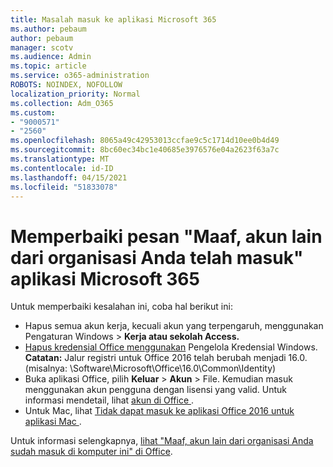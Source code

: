 ```yaml
---
title: Masalah masuk ke aplikasi Microsoft 365
ms.author: pebaum
author: pebaum
manager: scotv
ms.audience: Admin
ms.topic: article
ms.service: o365-administration
ROBOTS: NOINDEX, NOFOLLOW
localization_priority: Normal
ms.collection: Adm_O365
ms.custom:
- "9000571"
- "2560"
ms.openlocfilehash: 8065a49c42953013ccfae9c5c1714d10ee0b4d49
ms.sourcegitcommit: 8bc60ec34bc1e40685e3976576e04a2623f63a7c
ms.translationtype: MT
ms.contentlocale: id-ID
ms.lasthandoff: 04/15/2021
ms.locfileid: "51833078"
---
```

# <a name="fixing-the-microsoft-365-apps-sorry-another-account-from-your-organization-is-already-signed-in-message"></a>Memperbaiki pesan "Maaf, akun lain dari organisasi Anda telah masuk" aplikasi Microsoft 365

Untuk memperbaiki kesalahan ini, coba hal berikut ini:

- Hapus semua akun kerja, kecuali akun yang terpengaruh, menggunakan Pengaturan Windows > **Kerja atau sekolah Access.**
- [Hapus kredensial Office menggunakan](https://docs.microsoft.com/office/troubleshoot/error-messages/another-account-already-signed-in#step-3-clear-cached-credentials-on-the-computer) Pengelola Kredensial Windows.<br/>
    **Catatan:** Jalur registri untuk Office 2016 telah berubah menjadi 16.0. (misalnya: \Software\Microsoft\Office\16.0\Common\Identity\)
- Buka aplikasi Office, pilih **Keluar**  >  **Akun**  >  File. Kemudian masuk menggunakan akun pengguna dengan lisensi yang valid. Untuk informasi mendetail, lihat [ akun di Office ](https://support.office.com/article/accounts-in-office-628ea040-f265-49de-b986-be09c3ebf8a9).
- Untuk Mac, lihat [Tidak dapat masuk ke aplikasi Office 2016 untuk aplikasi Mac ](https://docs.microsoft.com/office365/troubleshoot/authentication/sign-in-to-office-2016-for-mac-fail).

Untuk informasi selengkapnya, [lihat "Maaf, akun lain dari organisasi Anda sudah masuk di komputer ini" di Office](https://docs.microsoft.com/office/troubleshoot/error-messages/another-account-already-signed-in).